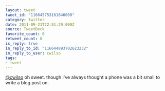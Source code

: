 ```yaml
---
layout: tweet
tweet_id: "116645753161646080"
category: twitter
date: 2011-09-21T22:51:29.000Z
source: TweetDeck
favorite_count: 0
retweet_count: 0
is_reply: true
in_reply_to_id: "116644893702623232"
in_reply_to_user: cwilso
tags:
- tweet
---
```


[@cwilso](https://twitter.com/@cwilso) oh sweet. though i've always thought a phone was a bit small to write a blog post on.
